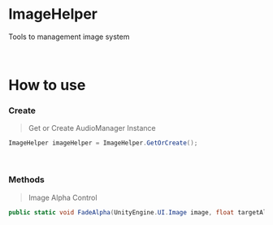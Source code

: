 # ImageHelper
Tools to management image system

</br>

# How to use

### Create

> Get or Create AudioManager Instance
```C#
ImageHelper imageHelper = ImageHelper.GetOrCreate();
```

</br>

### Methods
> Image Alpha Control
```C#
public static void FadeAlpha(UnityEngine.UI.Image image, float targetAlpha, float duration, Action callback = null);
```

